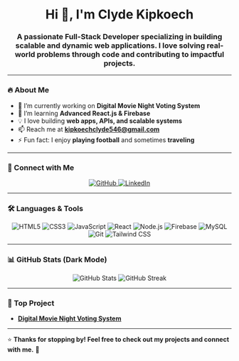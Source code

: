 <h1 align="center">Hi 👋, I'm Clyde Kipkoech</h1>
<h3 align="center">A passionate Full-Stack Developer specializing in building scalable and dynamic web applications. I love solving real-world problems through code and contributing to impactful projects.</h3>

---

### 🔥 About Me  
- 🚀 I’m currently working on **Digital Movie Night Voting System**  
- 🌱 I’m learning **Advanced React.js & Firebase**  
- 💡 I love building **web apps, APIs, and scalable systems**  
- 📫 Reach me at **kipkoechclyde546@gmail.com**  
- ⚡ Fun fact: I enjoy **playing football** and sometimes **traveling**  

---

### 🚀 Connect with Me  
<p align="center">
  <a href="https://github.com/Clyde-kipkoech" target="_blank">
    <img src="https://img.shields.io/badge/GitHub-181717?style=for-the-badge&logo=github&logoColor=white" alt="GitHub"/>
  </a>
  <a href="https://linkedin.com/in/clyde-kipkoech" target="_blank">
    <img src="https://img.shields.io/badge/LinkedIn-0077B5?style=for-the-badge&logo=linkedin&logoColor=white" alt="LinkedIn"/>
  </a>
</p>

---

### 🛠️ Languages & Tools  
<p align="center">
  <img src="https://img.shields.io/badge/HTML5-E34F26?style=for-the-badge&logo=html5&logoColor=white" alt="HTML5"/>
  <img src="https://img.shields.io/badge/CSS3-1572B6?style=for-the-badge&logo=css3&logoColor=white" alt="CSS3"/>
  <img src="https://img.shields.io/badge/JavaScript-F7DF1E?style=for-the-badge&logo=javascript&logoColor=black" alt="JavaScript"/>
  <img src="https://img.shields.io/badge/React-20232A?style=for-the-badge&logo=react&logoColor=61DAFB" alt="React"/>
  <img src="https://img.shields.io/badge/Node.js-43853D?style=for-the-badge&logo=node.js&logoColor=white" alt="Node.js"/>
  <img src="https://img.shields.io/badge/Firebase-FFCA28?style=for-the-badge&logo=firebase&logoColor=black" alt="Firebase"/>
  <img src="https://img.shields.io/badge/MySQL-4479A1?style=for-the-badge&logo=mysql&logoColor=white" alt="MySQL"/>
  <img src="https://img.shields.io/badge/Git-F05032?style=for-the-badge&logo=git&logoColor=white" alt="Git"/>
  <img src="https://img.shields.io/badge/TailwindCSS-06B6D4?style=for-the-badge&logo=tailwindcss&logoColor=white" alt="Tailwind CSS"/>
</p>

---

### 📊 GitHub Stats (Dark Mode)  
<p align="center">
  <img src="https://github-readme-stats.vercel.app/api?username=Clyde-kipkoech&show_icons=true&theme=tokyonight" alt="GitHub Stats"/>
  <img src="https://github-readme-streak-stats.herokuapp.com/?user=Clyde-kipkoech&theme=tokyonight" alt="GitHub Streak"/>
</p>

---

### 🎯 Top Project  
- **[Digital Movie Night Voting System](https://github.com/Clyde-kipkoech/movie-voting-system)**  

---

⭐ **Thanks for stopping by! Feel free to check out my projects and connect with me.** 🚀
